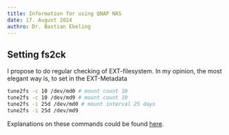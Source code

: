 ```yaml
---
title: Information for using QNAP NAS
date: 17. August 2024
authro: Dr. Bastian Ebeling
---
```


## Setting fs2ck

I propose to do regular checking of EXT-filesystem.
In my opinion, the most elegant way is, to set in the EXT-Metadata

```sh
tune2fs -c 10 /dev/md0 # mount count 10
tune2fs -c 10 /dev/md9 # mount count 10
tune2fs -i 25d /dev/md0 # mount interval 25 days
tune2fs -i 25d /dev/md9
```

Explanations on these commands could be found [here](https://man7.org/linux/man-pages/man8/tune2fs.8.html).
